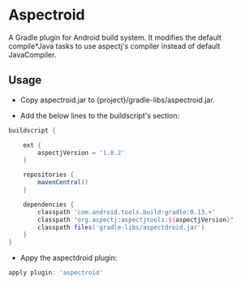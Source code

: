 Aspectroid
==========

A Gradle plugin for Android build system. 
It modifies the default compile*Java tasks to use aspectj's compiler instead of default JavaCompiler.

Usage
-----
* Copy aspectroid.jar to {project}/gradle-libs/aspectroid.jar.

* Add the below lines to the buildscript's section: 
```groovy
buildscript {

    ext {
        aspectjVersion = '1.8.2'
    }

    repositories {
        mavenCentral()
    }

    dependencies {        
        classpath 'com.android.tools.build:gradle:0.13.+'
        classpath "org.aspectj:aspectjtools:${aspectjVersion}"
        classpath files('gradle-libs/aspectdroid.jar')       
    }
}
```

* Appy the aspectdroid plugin:
```groovy
apply plugin: 'aspectroid'
```